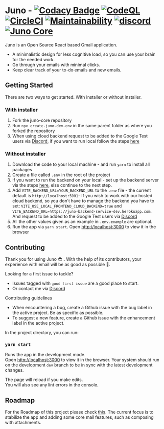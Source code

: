 # Juno - [![Codacy Badge](https://app.codacy.com/project/badge/Grade/8cf13c07c4294ab9acad70f593c88259)](https://www.codacy.com/gh/Elysium-Labs-EU/juno-core/dashboard?utm_source=github.com&utm_medium=referral&utm_content=Elysium-Labs-EU/juno-core&utm_campaign=Badge_Grade) [![CodeQL](https://github.com/Elysium-Labs-EU/react-gmail-core/actions/workflows/codeql-analysis.yml/badge.svg)](https://github.com/Elysium-Labs-EU/react-gmail-core/actions/workflows/codeql-analysis.yml) [![CircleCI](https://circleci.com/gh/Elysium-Labs-EU/juno-core/tree/main.svg?style=svg)](https://circleci.com/gh/Elysium-Labs-EU/juno-core/tree/main) [![Maintainability](https://api.codeclimate.com/v1/badges/c56ab6903c629b68bd70/maintainability)](https://codeclimate.com/github/Elysium-Labs-EU/juno-core/maintainability) [![discord](https://img.shields.io/badge/Discord-Community-blueviolet)](https://discord.gg/peRDGMn9xa) [![Juno Core](https://img.shields.io/endpoint?url=https://dashboard.cypress.io/badge/simple/g45j5p&style=flat&logo=cypress)](https://dashboard.cypress.io/projects/g45j5p/runs)

Juno is an Open Source React based Gmail application.

- A minimalistic design for less cognitive load, so you can use your brain for the needed work.
- Go through your emails with minimal clicks.
- Keep clear track of your to-do emails and new emails.

## Getting Started

There are two ways to get started. With installer or without installer.

### With installer

1. Fork the juno-core repository
2. Run `npx create-juno-dev-env` in the same parent folder as where you forked the repository
3. When using cloud backend request to be added to the Google Test users via [Discord](https://discord.gg/peRDGMn9xa), if you want to run local follow the steps [here](https://github.com/Elysium-Labs-EU/juno-backend-service/blob/main/README.md)

### Without installer

1.  Download the code to your local machine - and run `yarn` to install all packages
2.  Create a file called `.env` in the root of the project
3.  If you want to run the backend on your local - set up the backend server via the steps [here](https://github.com/Elysium-Labs-EU/juno-backend-service/blob/main/README.md), else continue to the next step.
4.  Add `VITE_BACKEND_URL=YOUR_BACKEND_URL` to the `.env` file - the current default is `http://localhost:5001`- If you wish to work with our hosted cloud backend, so you don't have to manage the backend you have to set: `VITE_USE_LOCAL_FRONTEND_CLOUD_BACKEND=true` and `VITE_BACKEND_URL=https://juno-backend-service-dev.herokuapp.com`. And request to be added to the Google Test users via [Discord](https://discord.gg/peRDGMn9xa)
5.  All the other values given as an example in `.env.example` are optional.
6.  Run the app via `yarn start`. Open [http://localhost:3000](http://localhost:3000) to view it in the browser

## Contributing

Thank you for using Juno 😎 . With the help of its contributors, your experience with email will be as good as possible 🚀.

Looking for a first issue to tackle?

- Issues tagged with `good first issue` are a good place to start.
- Or contact me via [Discord](https://discord.gg/peRDGMn9xa)

Contributing guidelines

- When encountering a bug, create a Github issue with the bug label in the active project. Be as specific as possible.
- To suggest a new feature, create a Github issue with the enhancement label in the active project.

In the project directory, you can run:

### `yarn start`

Runs the app in the development mode.\
Open [http://localhost:3000](http://localhost:3000) to view it in the browser.
Your system should run on the development `dev` branch to be in sync with the latest development changes.

The page will reload if you make edits.\
You will also see any lint errors in the console.

## Roadmap

For the Roadmap of this project please check [this](https://github.com/Elysium-Labs-EU/juno-core/projects/1).
The current focus is to stabilize the app and adding some core mail features, such as composing with attachments.
